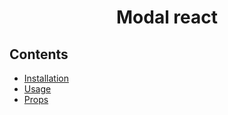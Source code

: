 <h1 align="center">Modal react</h1>

## Contents
- [Installation](#installation)
- [Usage](#usage)
- [Props](#props)
